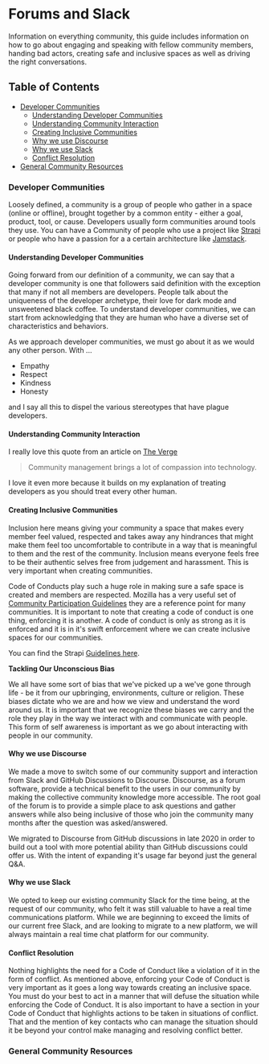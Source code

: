 # Forums and Slack

Information on everything community, this guide includes information on how to go about engaging and speaking with fellow community members, handing bad actors, creating safe and inclusive spaces as well as driving the right conversations.

## Table of Contents

- [Developer Communities](#developer-communities)
  - [Understanding Developer Communities](#understanding-developer-communities)
  - [Understanding Community Interaction](#understanding-community-interaction)
  - [Creating Inclusive Communities](#creating-inclusive-communities)
  - [Why we use Discourse](#why-we-use-discourse)
  - [Why we use Slack](#why-we-use-slack)
  - [Conflict Resolution](#conflict-resolution)
- [General Community Resources](#general-community-resources)

### Developer Communities

Loosely defined, a community is a group of people who gather in a space (online or offline), brought together by a common entity - either a goal, product, tool, or cause. Developers usually form communities around tools they use. You can have a Community of people who use a project like [Strapi](https://strapi.io) or people who have a passion for a a certain architecture like [Jamstack](https://jamstack.org).

#### Understanding Developer Communities

Going forward from our definition of a community, we can say that a developer community is one that followers said definition with the exception that many if not all members are developers. People talk about the uniqueness of the developer archetype, their love for dark mode and unsweetened black coffee. To understand developer communities, we can start from acknowledging that they are human who have a diverse set of characteristics and behaviors.

As we approach developer communities, we must go about it as we would any other person. With ...

- Empathy
- Respect
- Kindness
- Honesty

and I say all this to dispel the various stereotypes that have plague developers.

#### Understanding Community Interaction

I really love this quote from an article on [The Verge](https://www.theverge.com/2020/4/1/21202748/community-managers-video-game-development-reddit-discord-twitter)

> Community management brings a lot of compassion into technology.

I love it even more because it builds on my explanation of treating developers as you should treat every other human.

#### Creating Inclusive Communities

Inclusion here means giving your community a space that makes every member feel valued, respected and takes away any hindrances that might make them feel too uncomfortable to contribute in a way that is meaningful to them and the rest of the community. Inclusion means everyone feels free to be their authentic selves free from judgement and harassment. This is very important when creating communities.

Code of Conducts play such a huge role in making sure a safe space is created and members are respected.
Mozilla has a very useful set of [Community Participation Guidelines](https://www.mozilla.org/en-US/about/governance/policies/participation/) they are a reference point for many communities. It is important to note that creating a code of conduct is one thing, enforcing it is another. A code of conduct is only as strong as it is enforced and it is in it's swift enforcement where we can create inclusive spaces for our communities.

You can find the Strapi [Guidelines here](https://forum.strapi.io/faq#guidelines).

**Tackling Our Unconscious Bias**

We all have some sort of bias that we've picked up a we've gone through life - be it from our upbringing, environments, culture or religion. These biases dictate who we are and how we view and understand the word around us. It is important that we recognize these biases we carry and the role they play in the way we interact with and communicate with people. This form of self awareness is important as we go about interacting with people in our community.

#### Why we use Discourse

We made a move to switch some of our community support and interaction from Slack and GitHub Discussions to Discourse. Discourse, as a forum software, provide a technical benefit to the users in our community by making the collective community knowledge more accessible. The root goal of the forum is to provide a simple place to ask questions and gather answers while also being inclusive of those who join the community many months after the question was asked/answered.

We migrated to Discourse from GitHub discussions in late 2020 in order to build out a tool with more potential ability than GitHub discussions could offer us. With the intent of expanding it's usage far beyond just the general Q&A.


#### Why we use Slack

We opted to keep our existing community Slack for the time being, at the request of our community, who felt it was still valuable to have a real time communications platform. While we are beginning to exceed the limits of our current free Slack, and are looking to migrate to a new platform, we will always maintain a real time chat platform for our community.

#### Conflict Resolution

Nothing highlights the need for a Code of Conduct like a violation of it in the form of conflict. As mentioned above, enforcing your Code of Conduct is very important as it goes a long way towards creating an inclusive space. You must do your best to act in a manner that will defuse the situation while enforcing the Code of Conduct. It is also important to have a section in your Code of Conduct that highlights actions to be taken in situations of conflict. That and the mention of key contacts who can manage the situation should it be beyond your control make managing and resolving conflict better.

### General Community Resources

